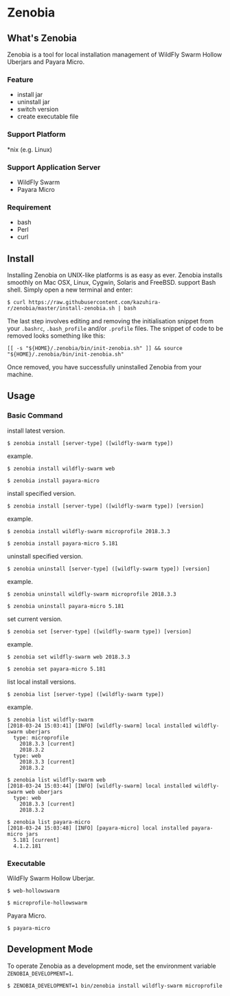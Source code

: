# Zenobia

## What's Zenobia
Zenobia is a tool for local installation management of WildFly Swarm Hollow Uberjars and Payara Micro.

### Feature
- install jar
- uninstall jar
- switch version
- create executable file

### Support Platform
*nix (e.g. Linux)

### Support Application Server
- WildFly Swarm
- Payara Micro

### Requirement
- bash
- Perl
- curl

## Install
Installing Zenobia on UNIX-like platforms is as easy as ever. Zenobia installs smoothly on Mac OSX, Linux, Cygwin, Solaris and FreeBSD. support Bash shell.
Simply open a new terminal and enter:
```shellscript
$ curl https://raw.githubusercontent.com/kazuhira-r/zenobia/master/install-zenobia.sh | bash
```

The last step involves editing and removing the initialisation snippet from your `.bashrc`, `.bash_profile` and/or `.profile` files.  The snippet of code to be removed looks something like this:
```shellscript
[[ -s "${HOME}/.zenobia/bin/init-zenobia.sh" ]] && source "${HOME}/.zenobia/bin/init-zenobia.sh"
```
Once removed, you have successfully uninstalled Zenobia from your machine.

## Usage
### Basic Command
install latest version.
```shellscript
$ zenobia install [server-type] ([wildfly-swarm type])
```

example.
```shellscript
$ zenobia install wildfly-swarm web

$ zenobia install payara-micro
```

install specified version.
```shellscript
$ zenobia install [server-type] ([wildfly-swarm type]) [version]
```

example.
```shellscript
$ zenobia install wildfly-swarm microprofile 2018.3.3

$ zenobia install payara-micro 5.181
```

uninstall specified version.
```shellscript
$ zenobia uninstall [server-type] ([wildfly-swarm type]) [version]
```

example.
```shellscript
$ zenobia uninstall wildfly-swarm microprofile 2018.3.3

$ zenobia uninstall payara-micro 5.181
```

set current version.
```shellscript
$ zenobia set [server-type] ([wildfly-swarm type]) [version]
```

example.
```shellscript
$ zenobia set wildfly-swarm web 2018.3.3

$ zenobia set payara-micro 5.181
```

list local install versions.
```shellscript
$ zenobia list [server-type] ([wildfly-swarm type])
```

example.
```shellscript
$ zenobia list wildfly-swarm
[2018-03-24 15:03:41] [INFO] [wildfly-swarm] local installed wildfly-swarm uberjars
  type: microprofile
    2018.3.3 [current]
    2018.3.2
  type: web
    2018.3.3 [current]
    2018.3.2

$ zenobia list wildfly-swarm web
[2018-03-24 15:03:44] [INFO] [wildfly-swarm] local installed wildfly-swarm web uberjars
  type: web
    2018.3.3 [current]
    2018.3.2

$ zenobia list payara-micro
[2018-03-24 15:03:48] [INFO] [payara-micro] local installed payara-micro jars
  5.181 [current]
  4.1.2.181
```

### Executable
WildFly Swarm Hollow Uberjar.
```shellscript
$ web-hollowswarm

$ microprofile-hollowswarm
```

Payara Micro.
```shellscript
$ payara-micro
```

## Development Mode
To operate Zenobia as a development mode, set the environment variable `ZENOBIA_DEVELOPMENT=1`.
```shellscript
$ ZENOBIA_DEVELOPMENT=1 bin/zenobia install wildfly-swarm microprofile
```
